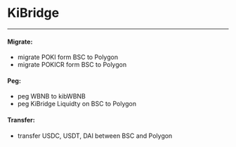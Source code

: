 # KiBridge
---

#### Migrate:
 - migrate POKI form BSC to Polygon
 - migrate POKICR form BSC to Polygon

#### Peg:
 - peg WBNB to kibWBNB
 - peg KiBridge Liquidty on BSC to Polygon
 
#### Transfer:
 - transfer USDC, USDT, DAI between BSC and Polygon 
